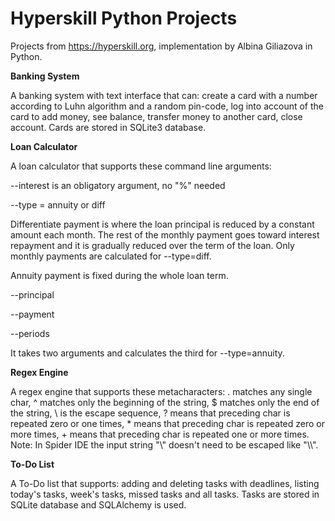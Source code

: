 # Hyperskill Python Projects
Projects from https://hyperskill.org, implementation by Albina Giliazova in Python.

**Banking System**

A banking system with text interface that can:
create a card with a number according to Luhn algorithm and a random pin-code,
log into account of the card to add money, 
see balance, 
transfer money to another card, 
close account.
Cards are stored in SQLite3 database.

**Loan Calculator**

A loan calculator that supports these command line arguments:
    
--interest is an obligatory argument, no "%" needed    
    
--type = annuity or diff  

Differentiate payment is where the loan principal is reduced by a constant 
amount each month. The rest of the monthly payment goes toward interest 
repayment and it is gradually reduced over the term of the loan. 
Only monthly payments are calculated for --type=diff.

Annuity payment is fixed during the whole loan term.

--principal

--payment

--periods

It takes two arguments and calculates the third for --type=annuity.

**Regex Engine**

A regex engine that supports these metacharacters:
. matches any single char,
^ matches only the beginning of the string,
$ matches only the end of the string,
\\ is the escape sequence,
? means that preceding char is repeated zero or one times,
\* means that preceding char is repeated zero or more times,
\+ means that preceding char is repeated one or more times. 
Note: In Spider IDE the input string "\\" doesn't need to be escaped like "\\\\".

**To-Do List**

A To-Do list that supports: 
adding and deleting tasks with deadlines, 
listing today's tasks, week's tasks, missed tasks and all tasks.
Tasks are stored in SQLite database and SQLAlchemy is used.



